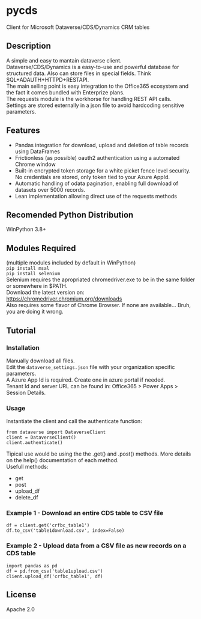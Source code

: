 # pycds
Client for Microsoft Dataverse/CDS/Dynamics CRM tables
## Description
A simple and easy to mantain dataverse client.  
Dataverse/CDS/Dynamics is a easy-to-use and powerful database for structured data. Also can store files in special fields. Think SQL+ADAUTH+HTTPD+RESTAPI.  
The main selling point is easy integration to the Office365 ecosystem and the fact it comes bundled with Enterprize plans.  
The requests module is the workhorse for handling REST API calls.  
Settings are stored externally in a json file to avoid hardcoding sensitive parameters.  
## Features
 - Pandas integration for download, upload and deletion of table records using DataFrames
 - Frictionless (as possible) oauth2 authentication using a automated Chrome window
 - Built-in encrypted token storage for a white picket fence level security. No credentials are stored, only token tied to your Azure AppId.
 - Automatic handling of odata pagination, enabling full download of datasets over 5000 records.
 - Lean implementation allowing direct use of the requests methods
## Recomended Python Distribution
WinPython 3.8+
## Modules Required
(multiple modules included by default in WinPython)  
`pip install msal`  
`pip install selenium`  
Selenium requires the apropriated chromedriver.exe to be in the same folder or somewhere in $PATH.  
Download the latest version on:  
https://chromedriver.chromium.org/downloads  
Also requires some flavor of Chrome Browser. If none are available... Bruh, you are doing it wrong.  
## Tutorial
### Installation
Manually download all files.  
Edit the `dataverse_settings.json` file with your organization specific parameters.  
A Azure App Id is required. Create one in azure portal if needed.  
Tenant Id and server URL can be found in: Office365 > Power Apps > Session Details.
### Usage
Instantiate the client and call the authenticate function:  
```
from dataverse import DataverseClient
client = DataverseClient()
client.authenticate()
```
Tipical use would be using the the .get() and .post() methods. More details on the help() documentation of each method.  
Usefull methods:  
 - get
 - post
 - upload_df
 - delete_df
### Example 1 - Download an entire CDS table to CSV file
```
df = client.get('crfbc_table1')
df.to_csv('table1download.csv', index=False)
```
### Example 2 - Upload data from a CSV file as new records on a CDS table
```
import pandas as pd
df = pd.from_csv('table1upload.csv')
client.upload_df('crfbc_table1', df)
```
## License
Apache 2.0
